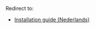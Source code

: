 Redirect to:

*   [Installation guide (Nederlands)](/index.php?title=Installation_guide_(Nederlands)&redirect=no "Installation guide (Nederlands)")